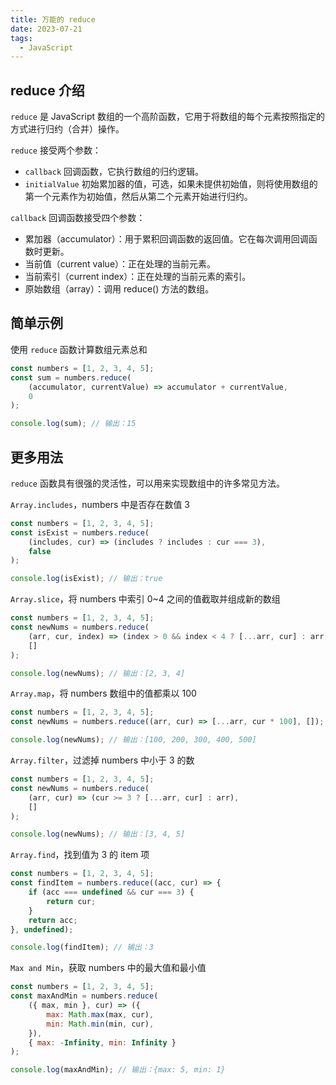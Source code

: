 ```yaml
---
title: 万能的 reduce
date: 2023-07-21
tags:
  - JavaScript
---
```


## reduce 介绍

`reduce` 是 JavaScript 数组的一个高阶函数，它用于将数组的每个元素按照指定的方式进行归约（合并）操作。

`reduce` 接受两个参数：

- `callback` 回调函数，它执行数组的归约逻辑。
- `initialValue` 初始累加器的值，可选，如果未提供初始值，则将使用数组的第一个元素作为初始值，然后从第二个元素开始进行归约。

`callback` 回调函数接受四个参数：

- 累加器（accumulator）：用于累积回调函数的返回值。它在每次调用回调函数时更新。
- 当前值（current value）：正在处理的当前元素。
- 当前索引（current index）：正在处理的当前元素的索引。
- 原始数组（array）：调用 reduce() 方法的数组。

## 简单示例

使用 `reduce` 函数计算数组元素总和

```js
const numbers = [1, 2, 3, 4, 5];
const sum = numbers.reduce(
    (accumulator, currentValue) => accumulator + currentValue,
    0
);

console.log(sum); // 输出：15
```

## 更多用法

`reduce` 函数具有很强的灵活性，可以用来实现数组中的许多常见方法。

`Array.includes`，numbers 中是否存在数值 3

```js
const numbers = [1, 2, 3, 4, 5];
const isExist = numbers.reduce(
    (includes, cur) => (includes ? includes : cur === 3),
    false
);

console.log(isExist); // 输出：true
```

`Array.slice`，将 numbers 中索引 0~4 之间的值截取并组成新的数组

```js
const numbers = [1, 2, 3, 4, 5];
const newNums = numbers.reduce(
    (arr, cur, index) => (index > 0 && index < 4 ? [...arr, cur] : arr),
    []
);

console.log(newNums); // 输出：[2, 3, 4]
```

`Array.map`，将 numbers 数组中的值都乘以 100

```js
const numbers = [1, 2, 3, 4, 5];
const newNums = numbers.reduce((arr, cur) => [...arr, cur * 100], []);

console.log(newNums); // 输出：[100, 200, 300, 400, 500]
```

`Array.filter`，过滤掉 numbers 中小于 3 的数

```js
const numbers = [1, 2, 3, 4, 5];
const newNums = numbers.reduce(
    (arr, cur) => (cur >= 3 ? [...arr, cur] : arr),
    []
);

console.log(newNums); // 输出：[3, 4, 5]
```

`Array.find`，找到值为 3 的 item 项

```js
const numbers = [1, 2, 3, 4, 5];
const findItem = numbers.reduce((acc, cur) => {
    if (acc === undefined && cur === 3) {
        return cur;
    }
    return acc;
}, undefined);

console.log(findItem); // 输出：3
```

`Max and Min`，获取 numbers 中的最大值和最小值

```js
const numbers = [1, 2, 3, 4, 5];
const maxAndMin = numbers.reduce(
    ({ max, min }, cur) => ({
        max: Math.max(max, cur),
        min: Math.min(min, cur),
    }),
    { max: -Infinity, min: Infinity }
);

console.log(maxAndMin); // 输出：{max: 5, min: 1}
```
